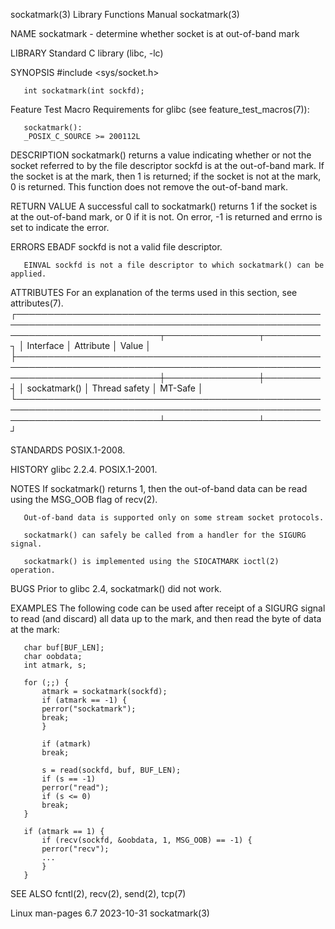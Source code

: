 sockatmark(3)							   Library Functions Manual							 sockatmark(3)

NAME
       sockatmark - determine whether socket is at out-of-band mark

LIBRARY
       Standard C library (libc, -lc)

SYNOPSIS
       #include <sys/socket.h>

       int sockatmark(int sockfd);

   Feature Test Macro Requirements for glibc (see feature_test_macros(7)):

       sockatmark():
	   _POSIX_C_SOURCE >= 200112L

DESCRIPTION
       sockatmark()  returns a value indicating whether or not the socket referred to by the file descriptor sockfd is at the out-of-band mark.	 If the socket
       is at the mark, then 1 is returned; if the socket is not at the mark, 0 is returned.  This function does not remove the out-of-band mark.

RETURN VALUE
       A successful call to sockatmark() returns 1 if the socket is at the out-of-band mark, or 0 if it is not.	 On error, -1 is returned and errno is set  to
       indicate the error.

ERRORS
       EBADF  sockfd is not a valid file descriptor.

       EINVAL sockfd is not a file descriptor to which sockatmark() can be applied.

ATTRIBUTES
       For an explanation of the terms used in this section, see attributes(7).
       ┌───────────────────────────────────────────────────────────────────────────────────────────────────────────────────────────┬───────────────┬─────────┐
       │ Interface														   │ Attribute	   │ Value   │
       ├───────────────────────────────────────────────────────────────────────────────────────────────────────────────────────────┼───────────────┼─────────┤
       │ sockatmark()														   │ Thread safety │ MT-Safe │
       └───────────────────────────────────────────────────────────────────────────────────────────────────────────────────────────┴───────────────┴─────────┘

STANDARDS
       POSIX.1-2008.

HISTORY
       glibc 2.2.4.  POSIX.1-2001.

NOTES
       If sockatmark() returns 1, then the out-of-band data can be read using the MSG_OOB flag of recv(2).

       Out-of-band data is supported only on some stream socket protocols.

       sockatmark() can safely be called from a handler for the SIGURG signal.

       sockatmark() is implemented using the SIOCATMARK ioctl(2) operation.

BUGS
       Prior to glibc 2.4, sockatmark() did not work.

EXAMPLES
       The  following  code  can be used after receipt of a SIGURG signal to read (and discard) all data up to the mark, and then read the byte of data at the
       mark:

	   char buf[BUF_LEN];
	   char oobdata;
	   int atmark, s;

	   for (;;) {
	       atmark = sockatmark(sockfd);
	       if (atmark == -1) {
		   perror("sockatmark");
		   break;
	       }

	       if (atmark)
		   break;

	       s = read(sockfd, buf, BUF_LEN);
	       if (s == -1)
		   perror("read");
	       if (s <= 0)
		   break;
	   }

	   if (atmark == 1) {
	       if (recv(sockfd, &oobdata, 1, MSG_OOB) == -1) {
		   perror("recv");
		   ...
	       }
	   }

SEE ALSO
       fcntl(2), recv(2), send(2), tcp(7)

Linux man-pages 6.7							  2023-10-31								 sockatmark(3)
